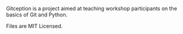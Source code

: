 
Gitception is a project aimed at teaching workshop participants on the
basics of Git and Python.

Files are MIT Licensed.

